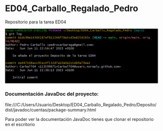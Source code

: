 # ED04_Carballo_Regalado_Pedro
Repositorio para la tarea ED04

![](https://github.com/Carball04/ED04_Carballo_Regalado_Pedro/blob/main/img/Captura%20git%20log.PNG)

### Documentación JavaDoc del proyecto:

file:///C:/Users/Usuario/Desktop/ED04_Carballo_Regalado_Pedro/Deposito/dist/javadoc/cuentas/package-summary.html

Para poder ver la documentación JavaDoc tienes que clonar el repositorio en el escritorio
